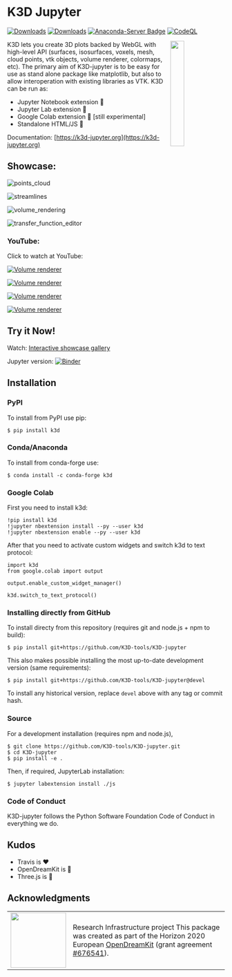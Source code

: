 # K3D Jupyter

[![Downloads](https://static.pepy.tech/badge/k3d)](https://pepy.tech/project/k3d)
[![Downloads](https://static.pepy.tech/badge/k3d/month)](https://pepy.tech/project/k3d)
[![Anaconda-Server Badge](https://anaconda.org/conda-forge/k3d/badges/downloads.svg)](https://anaconda.org/conda-forge/k3d)
[![CodeQL](https://github.com/K3D-tools/K3D-jupyter/workflows/CodeQL/badge.svg)](https://github.com/K3D-tools/K3D-jupyter/actions)

<div>

<img src="https://k3d-jupyter.org/_static/logo.png" width="25%" align="right">

K3D lets you create 3D plots backed by WebGL with high-level API (surfaces, isosurfaces, voxels,
mesh, cloud points, vtk objects, volume renderer, colormaps, etc). The primary aim of K3D-jupyter is
to be easy for use as stand alone package like matplotlib, but also to allow interoperation with
existing libraries as VTK. K3D can be run as:

- Jupyter Notebook extension 🚀
- Jupyter Lab extension 🎉
- Google Colab extension 🧪 [still experimental]
- Standalone HTML/JS 📑

Documentation: [https://k3d-jupyter.org](https://k3d-jupyter.org)
</div>


## Showcase:

![points_cloud](imgs/points_cloud.gif)

![streamlines](imgs/streamlines.gif)

![volume_rendering](imgs/vr.gif)

![transfer_function_editor](imgs/tf_edit.gif)

### YouTube:

Click to watch at YouTube:

[![Volume renderer](https://i3.ytimg.com/vi/zCeQ_ZXy_Ps/maxresdefault.jpg)](https://www.youtube.com/watch?v=zCeQ_ZXy_Ps)

[![Volume renderer](https://i3.ytimg.com/vi/9evYSq3ieVs/maxresdefault.jpg)](https://www.youtube.com/watch?v=9evYSq3ieVs)

[![Volume renderer](https://i3.ytimg.com/vi/DbCiauTuJrU/maxresdefault.jpg)](https://www.youtube.com/watch?v=DbCiauTuJrU)

[![Volume renderer](https://i3.ytimg.com/vi/wIbBpUlB5vc/maxresdefault.jpg)](https://www.youtube.com/watch?v=wIbBpUlB5vc)

## Try it Now!

Watch: [Interactive showcase gallery](https://k3d-jupyter.org/gallery/index.html)

Jupyter
version: [![Binder](https://mybinder.org/badge.svg)](https://mybinder.org/v2/gh/K3D-tools/K3D-jupyter/main?filepath=index.ipynb)

## Installation

### PyPI

To install from PyPI use pip:

    $ pip install k3d

### Conda/Anaconda

To install from conda-forge use:

    $ conda install -c conda-forge k3d

### Google Colab

First you need to install k3d:

    !pip install k3d
    !jupyter nbextension install --py --user k3d
    !jupyter nbextension enable --py --user k3d

After that you need to activate custom widgets and switch k3d to text protocol:

    import k3d
    from google.colab import output
    
    output.enable_custom_widget_manager()
    
    k3d.switch_to_text_protocol()

### Installing directly from GitHub

To install directy from this repository (requires git and node.js + npm to build):

    $ pip install git+https://github.com/K3D-tools/K3D-jupyter

This also makes possible installing the most up-to-date development version (same requirements):

    $ pip install git+https://github.com/K3D-tools/K3D-jupyter@devel

To install any historical version, replace `devel` above with any tag or commit hash.

### Source

For a development installation (requires npm and node.js),

    $ git clone https://github.com/K3D-tools/K3D-jupyter.git
    $ cd K3D-jupyter
    $ pip install -e .

Then, if required, JupyterLab installation:

    $ jupyter labextension install ./js

### Code of Conduct

K3D-jupyter follows the Python Software Foundation Code of Conduct in everything we do.

## Kudos

- Travis is ❤️
- OpenDreamKit is 🚀
- Three.js is 🥇

## Acknowledgments

<table class="none">
<tr>
<td>
<img src="http://opendreamkit.org/public/logos/Flag_of_Europe.svg" width="128">
</td>
<td>
Research Infrastructure project
This package was created as part of the Horizon 2020 European
<a href="https://opendreamkit.org/">OpenDreamKit</a>
(grant agreement <a href="https://opendreamkit.org/">#676541</a>).
</td>
</tr>
</table>

